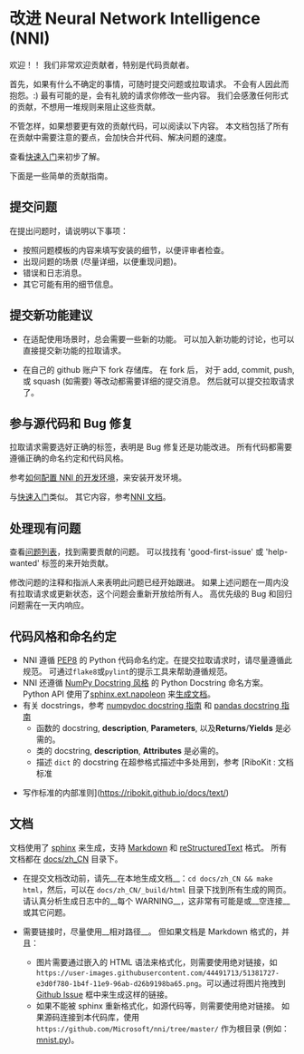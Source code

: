 # 改进 Neural Network Intelligence (NNI)

欢迎！！ 我们非常欢迎贡献者，特别是代码贡献者。

首先，如果有什么不确定的事情，可随时提交问题或拉取请求。 不会有人因此而抱怨。:) 最有可能的是，会有礼貌的请求你修改一些内容。 我们会感激任何形式的贡献，不想用一堆规则来阻止这些贡献。

不管怎样，如果想要更有效的贡献代码，可以阅读以下内容。 本文档包括了所有在贡献中需要注意的要点，会加快合并代码、解决问题的速度。

查看[快速入门](QuickStart.md)来初步了解。

下面是一些简单的贡献指南。

## 提交问题

在提出问题时，请说明以下事项：
- 按照问题模板的内容来填写安装的细节，以便评审者检查。
- 出现问题的场景 (尽量详细，以便重现问题)。
- 错误和日志消息。
- 其它可能有用的细节信息。

## 提交新功能建议

- 在适配使用场景时，总会需要一些新的功能。 可以加入新功能的讨论，也可以直接提交新功能的拉取请求。

- 在自己的 github 账户下 fork 存储库。 在 fork 后， 对于 add, commit, push, 或 squash (如需要) 等改动都需要详细的提交消息。 然后就可以提交拉取请求了。

## 参与源代码和 Bug 修复

拉取请求需要选好正确的标签，表明是 Bug 修复还是功能改进。 所有代码都需要遵循正确的命名约定和代码风格。

参考[如何配置 NNI 的开发环境](./SetupNniDeveloperEnvironment.md)，来安装开发环境。

与[快速入门](QuickStart.md)类似。 其它内容，参考[NNI 文档](http://nni.readthedocs.io)。

## 处理现有问题
查看[问题列表](https://github.com/Microsoft/nni/issues)，找到需要贡献的问题。 可以找找有 'good-first-issue' 或 'help-wanted' 标签的来开始贡献。

修改问题的注释和指派人来表明此问题已经开始跟进。 如果上述问题在一周内没有拉取请求或更新状态，这个问题会重新开放给所有人。 高优先级的 Bug 和回归问题需在一天内响应。

## 代码风格和命名约定
* NNI 遵循 [PEP8](https://www.python.org/dev/peps/pep-0008/) 的 Python 代码命名约定。在提交拉取请求时，请尽量遵循此规范。 可通过`flake8`或`pylint`的提示工具来帮助遵循规范。
* NNI 还遵循 [NumPy Docstring 风格](https://www.sphinx-doc.org/en/master/usage/extensions/example_numpy.html#example-numpy) 的 Python Docstring 命名方案。 Python API 使用了[sphinx.ext.napoleon](https://www.sphinx-doc.org/en/master/usage/extensions/napoleon.html) 来[生成文档](Contributing.md#documentation)。
* 有关 docstrings，参考 [numpydoc docstring 指南](https://numpydoc.readthedocs.io/en/latest/format.html) 和 [pandas docstring 指南](https://python-sprints.github.io/pandas/guide/pandas_docstring.html)
    * 函数的 docstring, **description**, **Parameters**, 以及**Returns**/**Yields** 是必需的。
    * 类的 docstring, **description**, **Attributes** 是必需的。
    * 描述 `dict` 的 docstring 在超参格式描述中多处用到，参考 [RiboKit : 文档标准
 - 写作标准的内部准则](https://ribokit.github.io/docs/text/)

## 文档
文档使用了 [sphinx](http://sphinx-doc.org/) 来生成，支持 [Markdown](https://guides.github.com/features/mastering-markdown/) 和 [reStructuredText](http://www.sphinx-doc.org/en/master/usage/restructuredtext/basics.html) 格式。 所有文档都在 [docs/zh_CN](docs) 目录下。

* 在提交文档改动前，请先__在本地生成文档__：`cd docs/zh_CN && make html`，然后，可以在 `docs/zh_CN/_build/html` 目录下找到所有生成的网页。 请认真分析生成日志中的__每个 WARNING__，这非常有可能是或__空连接__或其它问题。

* 需要链接时，尽量使用__相对路径__。 但如果文档是 Markdown 格式的，并且：
    * 图片需要通过嵌入的 HTML 语法来格式化，则需要使用绝对链接，如 `https://user-images.githubusercontent.com/44491713/51381727-e3d0f780-1b4f-11e9-96ab-d26b9198ba65.png`。可以通过将图片拖拽到 [Github Issue](https://github.com/Microsoft/nni/issues/new) 框中来生成这样的链接。
    * 如果不能被 sphinx 重新格式化，如源代码等，则需要使用绝对链接。 如果源码连接到本代码库，使用 `https://github.com/Microsoft/nni/tree/master/` 作为根目录 (例如：[mnist.py](https://github.com/Microsoft/nni/blob/master/examples/trials/mnist-tfv1/mnist.py))。
